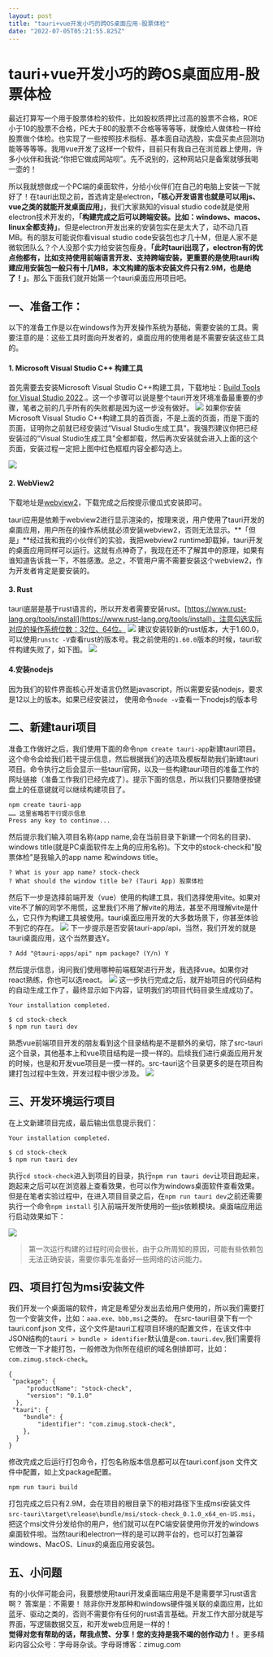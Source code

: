 ```yaml
---
layout: post
title: "tauri+vue开发小巧的跨OS桌面应用-股票体检"
date: "2022-07-05T05:21:55.825Z"
---
```

tauri+vue开发小巧的跨OS桌面应用-股票体检
==========================

最近打算写一个用于股票体检的软件，比如股权质押比过高的股票不合格，ROE小于10的股票不合格，PE大于80的股票不合格等等等等，就像给人做体检一样给股票做个体检。也实现了一些按照技术指标、基本面自动选股，实盘买卖点回测功能等等等等。我用vue开发了这样一个软件，目前只有我自己在浏览器上使用，许多小伙伴和我说:“你把它做成网站呗”。先不说别的，这种网站只是备案就够我喝一壶的！

所以我就想做成一个PC端的桌面软件，分给小伙伴们在自己的电脑上安装一下就好了！在tauri出现之前，首选肯定是electron，**「核心开发语言也就是可以用js、vue之类的就能开发桌面应用」**，我们大家熟知的visual studio code就是使用electron技术开发的，**「构建完成之后可以跨端安装。比如：windows、macos、linux全都支持」**。但是electron开发出来的安装包实在是太大了，动不动几百MB。有的朋友可能说你看visual studio code安装包也才几十M，但是人家不是微软团队么？个人没那个实力给安装包瘦身。**「此时tauri出现了，electron有的优点他都有，比如支持使用前端语言开发、支持跨端安装，更重要的是使用tauri构建应用安装包一般只有十几MB，本文构建的版本安装文件只有2.9M，也是绝了！」**。那么下面我们就开始第一个tauri桌面应用项目吧。

一、准备工作：
-------

以下的准备工作是以在windows作为开发操作系统为基础，需要安装的工具。需要注意的是：这些工具时面向开发者的，桌面应用的使用者是不需要安装这些工具的。

#### 1\. Microsoft Visual Studio C++ 构建工具

首先需要去安装Microsoft Visual Studio C++构建工具，下载地址：[Build Tools for Visual Studio 2022](https://visualstudio.microsoft.com/visual-cpp-build-tools/).。这一个步骤可以说是整个tauri开发环境准备最重要的步骤，笔者之前的几乎所有的失败都是因为这一步没有做好。 ![](https://img2022.cnblogs.com/other/1815316/202207/1815316-20220705063420254-1434537562.png) 如果你安装Microsoft Visual Studio C++构建工具的首页面，不是上面的页面，而是下面的页面，证明你之前就已经安装过“Visual Studio生成工具"。我强烈建议你把已经安装过的“Visual Studio生成工具"全都卸载，然后再次安装就会进入上面的这个页面，安装过程一定把上图中红色框框内容全都勾选上。

![](https://img2022.cnblogs.com/other/1815316/202207/1815316-20220705063421862-1042733951.png)

#### 2\. WebView2

下载地址是[webview2](https://msedge.sf.dl.delivery.mp.microsoft.com/filestreamingservice/files/c0dc2649-f48d-4793-8377-0b680eee23f5/MicrosoftEdgeWebview2Setup.exe)，下载完成之后按提示傻瓜式安装即可。

tauri应用是依赖于webview2进行显示渲染的，按理来说，用户使用了tauri开发的桌面应用，用户所在的操作系统就必须安装webview2，否则无法显示。**「但是」**经过我和我的小伙伴们的实验，我把webview2 runtime卸载掉，tauri开发的桌面应用同样可以运行。这就有点神奇了，我现在还不了解其中的原理，如果有谁知道告诉我一下，不胜感激。总之，不管用户需不需要安装这个webview2，作为开发者肯定是要安装的。

#### 3\. Rust

tauri底层是基于rust语言的，所以开发者需要安装rust。[https://www.rust-lang.org/tools/install](https://www.rust-lang.org/tools/install)，注意勾选实际对应的操作系统位数：32位、64位。 ![](https://img2022.cnblogs.com/other/1815316/202207/1815316-20220705063422191-470137009.png) 建议安装较新的rust版本，大于1.60.0，可以使用`runstc -V`查看rust的版本号。我之前使用的`1.60.0`版本的时候，tauri软件构建失败了，如下图。 ![](https://img2022.cnblogs.com/other/1815316/202207/1815316-20220705063422444-598484117.png)

#### 4.安装nodejs

因为我们的软件界面核心开发语言仍然是javascript，所以需要安装nodejs，要求是12以上的版本。如果已经安装过， 使用命令`node -v`查看一下nodejs的版本号

二、新建tauri项目
-----------

准备工作做好之后，我们使用下面的命令`npm create tauri-app`新建tauri项目。这个命令会给我们若干提示信息，然后根据我们的选项及模板帮助我们新建tauri项目。命令执行之后会显示一些tauri官网，以及一些构建tauri项目的准备工作的网址链接（准备工作我们已经完成了）。提示下面的信息，所以我们只要随便按键盘上的任意键就可以继续构建项目了。

    npm create tauri-app
    …… 这里省略若干行提示信息
    Press any key to continue...
    

然后提示我们输入项目名称(app name,会在当前目录下新建一个同名的目录)、windows title(就是PC桌面软件左上角的应用名称)。下文中的stock-check和"股票体检"是我输入的app name 和windows title。

    ? What is your app name? stock-check
    ? What should the window title be? (Tauri App) 股票体检
    

然后下一步是选择前端开发（vue）使用的构建工具，我们选择使用vite。如果对vite不了解的同学不用慌，这里我们不用了解vite的用法，甚至不用理解vite是什么，它只作为构建工具被使用。tauri桌面应用开发的大多数场景下，你甚至体验不到它的存在。 ![](https://img2022.cnblogs.com/other/1815316/202207/1815316-20220705063422661-1026041643.png) 下一步提示是否安装tauri-app/api，当然，我们开发的就是tauri桌面应用，这个当然要选Y。

    ? Add "@tauri-apps/api" npm package? (Y/n) Y
    

然后提示信息，询问我们使用哪种前端框架进行开发，我选择vue。如果你对react熟练，你也可以选react。 ![](https://img2022.cnblogs.com/other/1815316/202207/1815316-20220705063422917-2000240558.png) 这一步执行完成之后，就开始项目的代码结构的自动生成工作了，最终显示如下内容，证明我们的项目代码目录生成成功了。

    Your installation completed.
    
    $ cd stock-check
    $ npm run tauri dev
    

熟悉vue前端项目开发的朋友看到这个目录结构是不是额外的亲切，除了src-tauri这个目录，其他基本上和vue项目结构是一摸一样的。后续我们进行桌面应用开发的时候，也是和开发vue项目是一摸一样的。src-tauri这个目录更多的是在项目构建打包过程中生效，开发过程中很少涉及。 ![](https://img2022.cnblogs.com/other/1815316/202207/1815316-20220705063423141-891407817.png)

三、开发环境运行项目
----------

在上文新建项目完成，最后输出信息提示我们：

    Your installation completed.
    
    $ cd stock-check
    $ npm run tauri dev
    

执行`cd stock-check`进入到项目的目录，执行`npm run tauri dev`让项目跑起来，跑起来之后可以在浏览器上查看效果，也可以作为windows桌面软件查看效果。但是在笔者实验过程中，在进入项目目录之后，在`npm run tauri dev`之前还需要执行一个命令`npm install` 引入前端开发所使用的一些js依赖模块。桌面端应用运行启动效果如下：

![](https://img2022.cnblogs.com/other/1815316/202207/1815316-20220705063423432-1899587113.png)

> 第一次运行构建的过程时间会很长，由于众所周知的原因，可能有些依赖包无法正确安装，需要你事先准备好一些网络的访问能力。

四、项目打包为msi安装文件
--------------

我们开发一个桌面端的软件，肯定是希望分发出去给用户使用的，所以我们需要打包一个安装文件，比如：`aaa.exe、bbb,msi`之类的。 在src-tauri目录下有一个tauri.conf.json 文件，这个文件是tauri工程项目环境的配置文件，在该文件中JSON结构的`tauri > bundle > identifier`默认值是`com.tauri.dev`,我们需要将它修改一下才能打包，一般修改为你所在组织的域名倒排即可，比如：`com.zimug.stock-check`。

    {
     "package": {
         "productName": "stock-check",
         "version": "0.1.0"
      },
     "tauri": {
        "bundle": {
            "identifier": "com.zimug.stock-check",
        },
      }
    }
    

修改完成之后运行打包命令，打包名称版本信息都可以在tauri.conf.json 文件文件中配置，如上文package配置。

    npm run tauri build
    

打包完成之后只有2.9M，会在项目的根目录下的相对路径下生成msi安装文件`src-tauri\target\release\bundle/msi/stock-check_0.1.0_x64_en-US.msi`，把这个msi文件分发给你的用户，他们就可以在PC端安装使用你开发的windows桌面软件啦。当然tauri和electron一样的是可以跨平台的，也可以打包兼容windows、MacOS、Linux的桌面应用安装包。

五、小问题
-----

有的小伙伴可能会问，我要想使用tauri开发桌面端应用是不是需要学习rust语言啊？ 答案是：不需要！ 除非你开发那种和windows硬件强关联的桌面应用，比如蓝牙、驱动之类的，否则不需要你有任何的rust语言基础。开发工作大部分就是写界面，写逻辑数据交互，和开发web应用是一样的！  
**觉得对您有帮助的话，帮我点赞、分享！您的支持是我不竭的创作动力！**。更多精彩内容公众号：字母哥杂谈。字母哥博客：zimug.com
